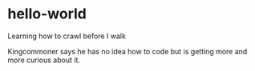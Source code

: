 # hello-world
Learning how to crawl before I walk


Kingcommoner says he has no idea how to code but is getting more and more curious about it. 
